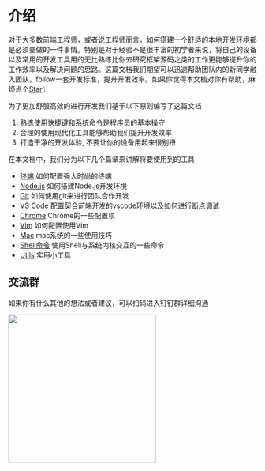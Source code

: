 # 介绍

对于大多数前端工程师，或者说工程师而言，如何搭建一个舒适的本地开发环境都是必须要做的一件事情。特别是对于经验不是很丰富的初学者来说，将自己的设备以及常用的开发工具用的无比熟练比你去研究框架源码之类的工作更能够提升你的工作效率以及解决问题的思路。这篇文档我们期望可以迅速帮助团队内的新同学融入团队，follow一套开发标准，提升开发效率。如果你觉得本文档对你有帮助，麻烦点个[Star](https://github.com/ykfe/fe-dev-playbook)✨

为了更加舒服高效的进行开发我们基于以下原则编写了这篇文档

1. 熟练使用快捷键和系统命令是程序员的基本操守
2. 合理的使用现代化工具能够帮助我们提升开发效率
3. 打造干净的开发体验, 不要让你的设备用起来很别扭

在本文档中，我们分为以下几个篇章来讲解将要使用到的工具

* [终端](./Shell.md) 如何配置强大时尚的终端
* [Node.js](./Nodejs.md) 如何搭建Node.js开发环境
* [Git](./Git.md) 如何使用git来进行团队合作开发
* [VS Code](./VSCode.md) 配置契合前端开发的vscode环境以及如何进行断点调试
* [Chrome](./Chrome.md) Chrome的一些配置项
* [Vim](./Vim.md) 如何配置使用Vim
* [Mac](./Mac.md) mac系统的一些使用技巧
* [Shell命令](./Command.md) 使用Shell与系统内核交互的一些命令
* [Utils](./Utils.md) 实用小工具

## 交流群

如果你有什么其他的想法或者建议，可以扫码进入钉钉群详细沟通

<img src="https://img.alicdn.com/tfs/TB1X1CsnET1gK0jSZFrXXcNCXXa-750-990.jpg" width="300">
